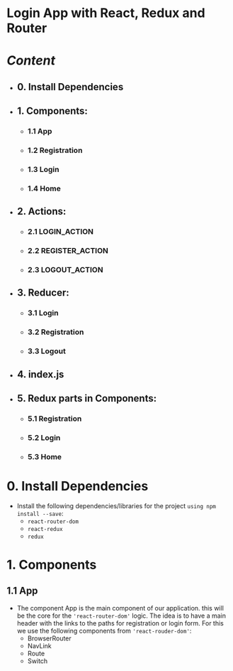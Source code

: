 # Login App with React, Redux and Router

# *Content*
* ## 0. Install Dependencies
* ## 1. Components:
    * ### 1.1 App
    * ### 1.2 Registration
    * ### 1.3 Login
    * ### 1.4 Home

* ## 2. Actions:
    * ### 2.1 LOGIN_ACTION
    * ### 2.2 REGISTER_ACTION
    * ### 2.3 LOGOUT_ACTION

* ## 3. Reducer:
    * ### 3.1 Login
    * ### 3.2 Registration
    * ### 3.3 Logout

* ## 4. index.js
* ## 5. Redux parts in Components:
    * ### 5.1 Registration
    * ### 5.2 Login
    * ### 5.3 Home



# 0. Install Dependencies
* Install the following dependencies/libraries for the project `using npm install --save`:
    - `react-router-dom`
    - `react-redux`
    - `redux` 
# 1. Components
## 1.1 App
* The component App is the main component of our application. this will be the core for the `'react-router-dom'` logic. The idea is to have a main header with the links to the paths for registration or login form. For this we use the following components from `'react-rouder-dom'`:
    - BrowserRouter
    - NavLink
    - Route
    - Switch 
